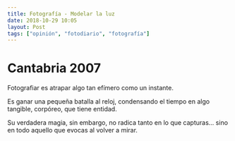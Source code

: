 ```yaml
---
title: Fotografía - Modelar la luz
date: 2018-10-29 10:05
layout: Post
tags: ["opinión", "fotodiario", "fotografía"]
---
```


# Cantabria 2007

<!-- more -->

<div class="flex flex-wrap max-w-xl mx-auto justify-center">

Fotografiar es atrapar algo tan efímero como un instante.

<Photo name="abuelito.jpg" alt="Macro del corazón de un abuelito de primavera" />
<Photo name="paseo_por_la_playa_1.jpg" alt="Un chico pasea por la orilla del mar" />

Es ganar una pequeña batalla al reloj, condensando el tiempo en algo tangible, corpóreo, que tiene entidad.

<Photo name="paseo_por_la_playa_2.jpg" alt="Un chico pasea por la orilla del mar" />

Su verdadera magia, sin embargo, no radica tanto en lo que capturas… sino en todo aquello que evocas al volver a mirar.

</div>
<div class="flex flex-wrap flex-grow-0 max-w-xl mx-auto">
<Photo class="w-1/2" name="cantabria_margarita.jpg" />
<Photo class="w-1/2" name="cantabria_rocio.jpg" />
<Photo class="w-1/2" name="cantabria_cadena.jpg" />
<Photo class="w-1/2" name="cantabria_tunel.jpg" />
<Photo class="w-1/2" name="cantabria_margarita_1.jpg" />
<Photo class="w-1/2" name="cantabria_rocio_1.jpg" />
<Photo class="w-1/2" name="cantabria_tres_ventanas.jpg"/>
<Photo class="w-1/2" name="cantabria_paseo_playa.jpg"/>
</div>
